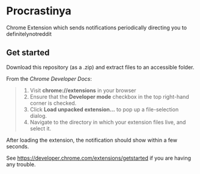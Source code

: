 # Procrastinya
Chrome Extension which sends notifications periodically directing you to definitelynotreddit

## Get started 

Download this repository (as a .zip) and extract files to an accessible folder.

From the *Chrome Developer Docs*: 

>1. Visit **chrome://extensions** in your browser
>2. Ensure that the **Developer mode** checkbox in the top right-hand corner is checked.
>3. Click **Load unpacked extension…** to pop up a file-selection dialog.
>4. Navigate to the directory in which your extension files live, and select it.

After loading the extension, the notification should show within a few seconds.

See https://developer.chrome.com/extensions/getstarted if you are having any trouble.
